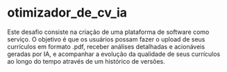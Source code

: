 # otimizador_de_cv_ia
Este desafio consiste na criação de uma plataforma de software como serviço. O objetivo é que os usuários possam fazer o upload de seus currículos em formato .pdf, receber análises detalhadas e acionáveis geradas por IA, e acompanhar a evolução da qualidade de seus currículos ao longo do tempo através de um histórico de versões.
